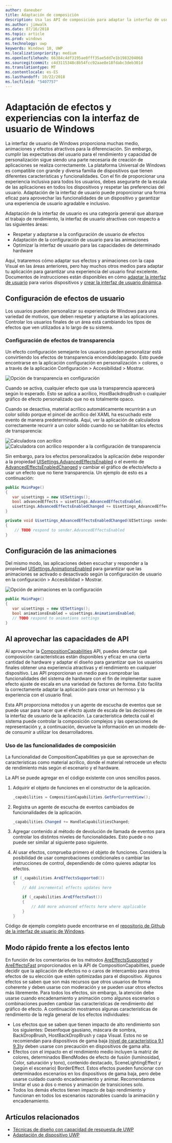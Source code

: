 ```yaml
---
author: daneuber
title: Adaptación de composición
description: Usa las API de composición para adaptar la interfaz de usuario, optimizar el rendimiento y dar cabida a la configuración de usuario y las características del dispositivo.
ms.author: jimwalk
ms.date: 07/16/2018
ms.topic: article
ms.prod: windows
ms.technology: uwp
keywords: Windows 10, UWP
ms.localizationpriority: medium
ms.openlocfilehash: 66384c4df3195ae0fff35ae5dd7e1b1983204068
ms.sourcegitcommit: c4d3115348c8b54fcc92aae8e18fdabc3deb301d
ms.translationtype: MT
ms.contentlocale: es-ES
ms.lasthandoff: 10/22/2018
ms.locfileid: "5407757"
---
```

# <a name="tailoring-effects--experiences-using-windows-ui"></a>Adaptación de efectos y experiencias con la interfaz de usuario de Windows

La interfaz de usuario de Windows proporciona muchas medio, animaciones y efectos atractivos para la diferenciación. Sin embargo, cumplir las expectativas del usuario para el rendimiento y capacidad de personalización sigue siendo una parte necesaria de creación de aplicaciones se realiza correctamente. La plataforma Universal de Windows es compatible con grande y diversa familia de dispositivos que tienen diferentes características y funcionalidades. Con el fin de proporcionar una experiencia inclusiva para todos los usuarios, debes asegurarte de la escala de las aplicaciones en todos los dispositivos y respetar las preferencias del usuario. Adaptación de la interfaz de usuario puede proporcionar una forma eficaz para aprovechar las funcionalidades de un dispositivo y garantizar una experiencia de usuario agradable e inclusivo.

Adaptación de la interfaz de usuario es una categoría general que abarque el trabajo de rendimiento, la interfaz de usuario atractivas con respecto a las siguientes áreas:

- Respetar y adaptarse a la configuración de usuario de efectos
- Adaptación de la configuración de usuario para las animaciones
- Optimizar la interfaz de usuario para las capacidades de determinado hardware

Aquí, trataremos cómo adaptar sus efectos y animaciones con la capa Visual en las áreas anteriores, pero hay muchos otros medios para adaptar tu aplicación para garantizar una experiencia del usuario final excelente. Documentos de instrucciones están disponibles en cómo [adaptar la interfaz de usuario](/design/layout/screen-sizes-and-breakpoints-for-responsive-design.md) para varios dispositivos y [crear la interfaz de usuario dinámica](/design/layout/responsive-design.md).

## <a name="user-effects-settings"></a>Configuración de efectos de usuario

Los usuarios pueden personalizar su experiencia de Windows para una variedad de motivos, que deben respetar y adaptarse a las aplicaciones. Controlar los usuarios finales de un área está cambiando los tipos de efectos que ven utilizados a lo largo de su sistema.

### <a name="transparency-effects-settings"></a>Configuración de efectos de transparencia

Un efecto configuración semejante los usuarios pueden personalizar está convirtiendo los efectos de transparencia encendido/apagado. Esto puede encontrarse en la aplicación configuración en personalización > colores, o a través de la aplicación Configuración > Accesibilidad > Mostrar.

![Opción de transparencia en configuración](images/tailoring-transparency-setting.png)

Cuando se activa, cualquier efecto que usa la transparencia aparecerá según lo esperado. Esto se aplica a acrílico, HostBackdropBrush o cualquier gráfico de efecto personalizado que no es totalmente opaco.

Cuando se desactiva, material acrílico automáticamente recurrirán a un color sólido porque el pincel de acrílico del XAML ha escuchado este evento de manera predeterminada. Aquí, ver la aplicación de calculadora correctamente recurrir a un color sólido cuando no se habilitan los efectos de transparencia:

![Calculadora con acrílico](images/tailoring-acrylic.png)
![Calculadora con acrílico responder a la configuración de transparencia](images/tailoring-acrylic-fallback.png)

Sin embargo, para los efectos personalizados la aplicación debe responder a la propiedad [UISettings.AdvancedEffectsEnabled](https://docs.microsoft.com/uwp/api/windows.ui.viewmanagement.uisettings.advancedeffectsenabledchanged) o el evento de [AdvancedEffectsEnabledChanged](https://docs.microsoft.com/uwp/api/windows.ui.viewmanagement.uisettings.advancedeffectsenabledchanged) y cambiar el gráfico de efecto/efecto a usar un efecto que no tiene transparencia. Un ejemplo de esto es a continuación:

```cs
public MainPage()
{
   var uisettings = new UISettings();
   bool advancedEffects = uisettings.AdvancedEffectsEnabled;
   uisettings.AdvancedEffectsEnabledChanged += Uisettings_AdvancedEffectsEnabledChanged;
}

private void Uisettings_AdvancedEffectsEnabledChanged(UISettings sender, object args)
{
    // TODO respond to sender.AdvancedEffectsEnabled
}
```

## <a name="animations-settings"></a>Configuración de las animaciones

Del mismo modo, las aplicaciones deben escuchar y responder a la propiedad [UISettings.AnimationsEnabled](https://docs.microsoft.com/uwp/api/windows.ui.viewmanagement.uisettings.animationsenabled) para garantizar que las animaciones se activado o desactivado según la configuración de usuario en la configuración > Accesibilidad > Mostrar.

![Opción de animaciones en la configuración](images/tailoring-animations-setting.png)

```cs
public MainPage()
{
   var uisettings = new UISettings();
   bool animationsEnabled = uisettings.AnimationsEnabled;
   // TODO respond to animations settings
}

```

## <a name="leveraging-the-capabilities-api"></a>Al aprovechar las capacidades de API

Al aprovechar la [CompositionCapabilities](/uwp/api/windows.ui.composition.compositioncapabilities) API, puedes detectar qué composición características están disponibles y eficaz en una cierta cantidad de hardware y adaptar el diseño para garantizar que los usuarios finales obtener una experiencia atractivas y el rendimiento en cualquier dispositivo. Las API proporcionan un medio para comprobar las funcionalidades del sistema de hardware con el fin de implementar suave efecto ajuste de escala en una variedad de factores de forma. Esto facilita la correctamente adaptar la aplicación para crear un hermoso y la experiencia con el usuario final.

Esta API proporciona métodos y un agente de escucha de eventos que se puede usar para hacer que el efecto ajuste de escala de las decisiones de la interfaz de usuario de la aplicación. La característica detecta cuál el sistema puede controlar la composición complejos y las operaciones de representación y, a continuación, devuelve la información en un modelo de-de consumir a utilizar los desarrolladores.

### <a name="using-composition-capabilities"></a>Uso de las funcionalidades de composición

La funcionalidad de CompositionCapabilities ya que se aprovechan de características como material acrílico, donde el material retrocede un efecto de rendimiento más según el escenario y el hardware.

La API se puede agregar en el código existente con unos sencillos pasos.

1. Adquirir el objeto de funciones en el constructor de la aplicación.

    ```cs
    _capabilities = CompositionCapabilities.GetForCurrentView();
    ```

1. Registra un agente de escucha de eventos cambiados de funcionalidades de la aplicación.

    ```cs
    _capabilities.Changed += HandleCapabilitiesChanged;
    ```

1. Agregar contenido al método de devolución de llamada de eventos para controlar los distintos niveles de funcionalidades. Esto puede o no puede ser similar al siguiente paso siguiente.
1. Al usar efectos, comprueba primero el objeto de funciones. Considera la posibilidad de usar comprobaciones condicionales o cambiar las instrucciones de control, dependiendo de cómo quieres adaptar los efectos.

    ```cs
    if (_capabilities.AreEffectsSupported())
    {
        // Add incremental effects updates here

        if (_capabilities.AreEffectsFast())
        {
            // Add more advanced effects here where applicable
        }
    }
    ```

Código de ejemplo completo puede encontrarse en el [repositorio de Github de la interfaz de usuario de Windows](https://github.com/Microsoft/WindowsUIDevLabs/tree/master/SampleGallery/Samples/SDK%2015063/CompCapabilities).

## <a name="fast-vs-slow-effects"></a>Modo rápido frente a los efectos lento

En función de los comentarios de los métodos [AreEffectsSupported](/uwp/api/windows.ui.composition.compositioncapabilities.areeffectssupported) y [AreEffectsFast](/uwp/api/windows.ui.composition.compositioncapabilities.areeffectsfast) proporcionados en la API de CompositionCapabilties, puede decidir que la aplicación de efectos no o caros de intercambio para otros efectos de su elección que estén optimizadas para el dispositivo. Algunos efectos se saben que son más recursos que otros usuarios de forma coherente y deben usarse con moderación y se pueden usar otros efectos más libremente. Para todos los efectos, sin embargo, la atención debe usarse cuando encadenamiento y animación como algunos escenarios o combinaciones pueden cambiar las características de rendimiento del gráfico de efecto. A continuación mostramos algunas características de rendimiento de la regla general de los efectos individuales:

- Los efectos que se saben que tienen impacto de alto rendimiento son los siguientes: Desenfoque gausiano, máscara de sombra, BackDropBrush, HostBackDropBrush y capa Visual. Estos no se recomiendan para dispositivos de gama baja [(nivel de característica 9.1 9.3)](https://msdn.microsoft.com/library/windows/desktop/ff476876(v=vs.85).aspx)y deben usarse con precaución en dispositivos de gama alta.
- Efectos con el impacto en el rendimiento medio incluyen la matriz de colores, determinados BlendModes de efecto de fusión (luminosidad, Color, saturación y tono), contenido destacado, SceneLightingEffect y (según el escenario) BorderEffect. Estos efectos pueden funcionar con determinados escenarios en los dispositivos de gama baja, pero debe usarse cuidado cuando encadenamiento y animar. Recomendamos limitar el uso a dos o menos y animación de transiciones solo.
- Todos los demás efectos tienen impacto de bajo rendimiento y funcionan en todos los escenarios razonables cuando la animación y encadenamiento.

## <a name="related-articles"></a>Artículos relacionados

- [Técnicas de diseño con capacidad de respuesta de UWP](https://docs.microsoft.com/windows/uwp/design/layout/responsive-design)
- [Adaptación de dispositivo UWP](https://docs.microsoft.com/windows/uwp/design/layout/screen-sizes-and-breakpoints-for-responsive-design)
